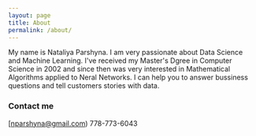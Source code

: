 ```yaml
---
layout: page
title: About
permalink: /about/
---
```


My name is Nataliya Parshyna. 
I am very passionate about Data Science and Machine Learning. 
I've received my Master's Dgree in Computer Science in 2002 and since then was very interested in Mathematical Algorithms applied to Neral Networks.
I can help you to answer bussiness questions and tell customers stories with data.
### Contact me

[nparshyna@gmail.com)
778-773-6043
